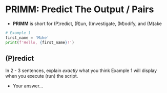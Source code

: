 # PRIMM: Predict The Output / Pairs 

- **PRIMM** is short for (P)redict, (R)un, (I)nvestigate, (M)odify, and (M)ake

```python
# Example 1
first_name = 'Mike'
print(f'Hello, {first_name}!')
```

## (P)redict
In 2 - 3 sentences, explain *exactly* what you think Example 1 will display when you execute (run) the script. 

- Your answer...
